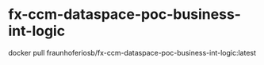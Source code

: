 # fx-ccm-dataspace-poc-business-int-logic

docker pull fraunhoferiosb/fx-ccm-dataspace-poc-business-int-logic:latest
